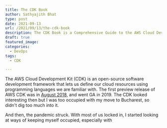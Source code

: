 ```yaml
---
title: The CDK Book
author: Sathyajith Bhat
type: post
date: 2021-09-13
url: /2021/09/13/the-cdk-book
description: The CDK Book is a Comprehensive Guide to the AWS Cloud Development Kit. In this post, I look at how we started with the book.
draft: true
featured_image: 
categories: 
  - DevOps
tags:
  - CDK

---
```


The AWS Cloud Development Kit (CDK) is an open-source software development framework that lets us define our cloud resources using programming languages we are familiar with. The first preview release of AWS CDK was in [August 2018](https://aws.amazon.com/blogs/developer/aws-cdk-developer-preview/), and went GA in 2019. The CDK looked interesting then but I was too occupied with my move to Bucharest, so didn't dig too much into it.

And then, the pandemic struck. With most of us locked in, I started looking at ways of keeping myself occupied, especially with 